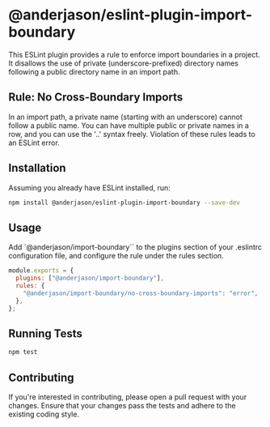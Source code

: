 # @anderjason/eslint-plugin-import-boundary

This ESLint plugin provides a rule to enforce import boundaries in a project. It disallows the use of private (underscore-prefixed) directory names following a public directory name in an import path.

## Rule: No Cross-Boundary Imports

In an import path, a private name (starting with an underscore) cannot follow a public name. You can have multiple public or private names in a row, and you can use the '..' syntax freely. Violation of these rules leads to an ESLint error.

## Installation

Assuming you already have ESLint installed, run:

```bash
npm install @anderjason/eslint-plugin-import-boundary --save-dev
```

## Usage

Add `@anderjason/import-boundary`` to the plugins section of your .eslintrc configuration file, and configure the rule under the rules section.

```javascript
module.exports = {
  plugins: ["@anderjason/import-boundary"],
  rules: {
    "@anderjason/import-boundary/no-cross-boundary-imports": "error",
  },
};
```

## Running Tests

```bash
npm test
```

## Contributing

If you're interested in contributing, please open a pull request with your changes. Ensure that your changes pass the tests and adhere to the existing coding style.
